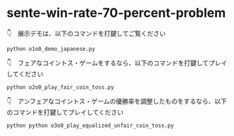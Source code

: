 # sente-win-rate-70-percent-problem

👇　展示デモは、以下のコマンドを打鍵してご覧ください  

```shell
python o1o0_demo_japanese.py
```

👇　フェアなコイントス・ゲームをするなら、以下のコマンドを打鍵してプレイしてください  

```shell
python o2o0_play_fair_coin_toss.py
```

👇　アンフェアなコイントス・ゲームの優勝率を調整したものをするなら、以下のコマンドを打鍵してプレイしてください  

```shell
python python o3o0_play_equalized_unfair_coin_toss.py
```
